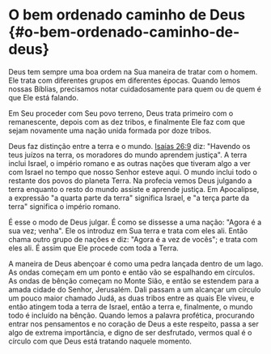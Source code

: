 # O bem ordenado caminho de Deus {#o-bem-ordenado-caminho-de-deus}

Deus tem sempre uma boa ordem na Sua maneira de tratar com o homem. Ele trata com diferentes grupos em diferentes épocas. Quando lemos nossas Bíblias, precisamos notar cuidadosamente para quem ou de quem é que Ele está falando.

Em Seu proceder com Seu povo terreno, Deus trata primeiro com o remanescente, depois com as dez tribos, e finalmente Ele faz com que sejam novamente uma nação unida formada por doze tribos.

Deus faz distinção entre a terra e o mundo. [Isaías 26:9](http://bibliaonline.com.br/acf/is/26/9) diz: &quot;Havendo os teus juízos na terra, os moradores do mundo aprendem justiça&quot;. A terra inclui Israel, o império romano e as outras nações que tiveram algo a ver com Israel no tempo que nosso Senhor esteve aqui. O mundo inclui todo o restante dos povos do planeta Terra. Na profecia vemos Deus julgando a terra enquanto o resto do mundo assiste e aprende justiça. Em Apocalipse, a expressão &quot;a quarta parte da terra&quot; significa Israel, e &quot;a terça parte da terra&quot; significa o império romano.

É esse o modo de Deus julgar. É como se dissesse a uma nação: &quot;Agora é a sua vez; venha&quot;. Ele os introduz em Sua terra e trata com eles ali. Então chama outro grupo de nações e diz: &quot;Agora é a vez de vocês&quot;; e trata com eles ali. É assim que Ele procede com toda a Terra.

A maneira de Deus abençoar é como uma pedra lançada dentro de um lago. As ondas começam em um ponto e então vão se espalhando em círculos. As ondas de bênção começam no Monte Sião, e então se estendem para a amada cidade do Senhor, Jerusalém. Dali passam a um alcançar um círculo um pouco maior chamado Judá, as duas tribos entre as quais Ele viveu, e então atingem toda a terra de Israel, então a terra e, finalmente, o mundo todo é incluído na bênção. Quando lemos a palavra profética, procurando entrar nos pensamentos e no coração de Deus a este respeito, passa a ser algo de extrema importância, e digno de ser desfrutado, vermos qual é o círculo com que Deus está tratando naquele momento.